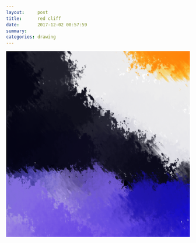 ```yaml
---
layout:     post
title:      red cliff
date:       2017-12-02 00:57:59
summary:    
categories: drawing
---
```

![red cliff](/images/diary/red-cliff.png ".")
